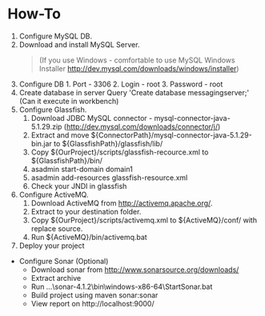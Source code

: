 # How-To

1. Configure MySQL DB.
 1. Download and install MySQL Server. 
	> (If you use Windows - comfortable to use MySQL Windows Installer http://dev.mysql.com/downloads/windows/installer)
 2. Configure DB
		1. Port - 3306
		2. Login - root
		3. Password - root
 3. Create database in server
		Query 'Create database messagingserver;' (Can it execute in workbench)
2. Configure Glassfish.
	1. Download JDBC MySQL connector - mysql-connector-java-5.1.29.zip (http://dev.mysql.com/downloads/connector/j/)
	2. Extract and move ${ConnectorPath}/mysql-connector-java-5.1.29-bin.jar to ${GlassfishPath}/glassfish/lib/
	3. Copy ${OurProject}/scripts/glassfish-recource.xml to ${GlassfishPath}/bin/
	4. asadmin start-domain domain1
	5. asadmin add-resources glassfish-resource.xml
	6. Check your JNDI in glassfish
3. Configure ActiveMQ.
    1. Download ActiveMQ from http://activemq.apache.org/.
    2. Extract to your destination folder.
    3. Copy ${OurProject}/scripts/activemq.xml to ${ActiveMQ}/conf/ with replace source.
    4. Run ${ActiveMQ}/bin/activemq.bat
3. Deploy your project

* Configure Sonar (Optional)
	- Download sonar from http://www.sonarsource.org/downloads/
	- Extract archive
	- Run  ...\sonar-4.1.2\bin\windows-x86-64\StartSonar.bat
	- Build project using maven sonar:sonar
	- View report on http://localhost:9000/
